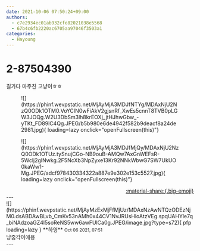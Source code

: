 ```yaml
---
date: 2021-10-06 07:50:24+09:00
authors:
  - c7e2934ec01ab932cfe82021038e5568
  - 67b4c6fb2220ac6705aa97046f3503a1
categories:
  - Hayoung
---
```


# 2-87504390

<div class="post-container" markdown="1">
<div class="content-container md-sidebar__scrollwrap" markdown="1">

길가다 마주친 고냥이ㅎㅎ
<figure markdown="1">
![](https://phinf.wevpstatic.net/MjAyMjA3MDJfNTYg/MDAxNjU2NzQ0ODk1OTM0.VoYCIN0wFiAkV2gjsnRf_XwEs5cnnT8TVB0pLGW3JOQg.W2U3DbSm3lh8krEOXj_jtHJhwGbw_-yTKt_FD89lC4Qg.JPEG/b5b980e6de4942f582b9deacf8a24de2981.jpg){ loading=lazy onclick="openFullscreen(this)"}
</figure>

<figure markdown="1">
![](https://phinf.wevpstatic.net/MjAyMjA3MDJfMjQy/MDAxNjU2NzQ0ODk1OTUz.tySnujCGo-NB9ouB-AMQw7AxGnWEFsR-5Wclj2gINwkg.2F5NcXb3NpZyxe13Kr92NNkWbwG7SW7UkUO0kaWw1-Mg.JPEG/adcf978430334322a887e9e302e153c5527.jpg){ loading=lazy onclick="openFullscreen(this)"}
</figure>


</div>
</div>

<div style="text-align: right;" markdown="1">
<a href="https://weverse.io/fromis9/fanpost/2-87504390" style="text-align: right;">:material-share:{.big-emoji}</a>
</div>
---

<div class="comments-container md-sidebar__scrollwrap" markdown="1">
<div class="comment" markdown="1">
<div class='id-container' markdown="1">
![](https://phinf.wevpstatic.net/MjAyMzExMjFfMjUz/MDAxNzAwNTQzODEzNjM0.dsABDAwBLvb_CmKv53nAMh0x44CV1NvJRUsHloAtzVEg.spqUAHYle7q_biNAdzoaGZ4l5soReNS5ww6awFUlCa0g.JPEG/image.jpg?type=s72){ pfp loading=lazy }
**<span class="artist">하영</span>** <small>Oct 06 2021, 07:51</small><br>
</div>
<div class='comment-body' markdown="1">
냥줍각이에용
</div>
</div>
</div>
---
